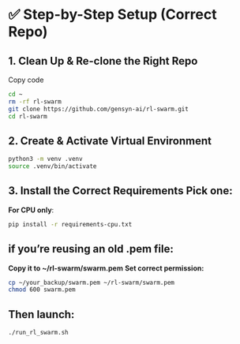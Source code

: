 # ✅ Step-by-Step Setup (Correct Repo)
**1. Clean Up & Re-clone the Right Repo**
---
Copy code
```bash
cd ~
rm -rf rl-swarm
git clone https://github.com/gensyn-ai/rl-swarm.git
cd rl-swarm
```
**2. Create & Activate Virtual Environment**
---
```bash
python3 -m venv .venv
source .venv/bin/activate
```
**3. Install the Correct Requirements
Pick one:**
---

**For CPU only**:

```bash
pip install -r requirements-cpu.txt
```
**if you’re reusing an old .pem file:**
---
**Copy it to ~/rl-swarm/swarm.pem**
**Set correct permission:**
```bash
cp ~/your_backup/swarm.pem ~/rl-swarm/swarm.pem
chmod 600 swarm.pem
```
**Then launch:**
---
```bash
./run_rl_swarm.sh
```
